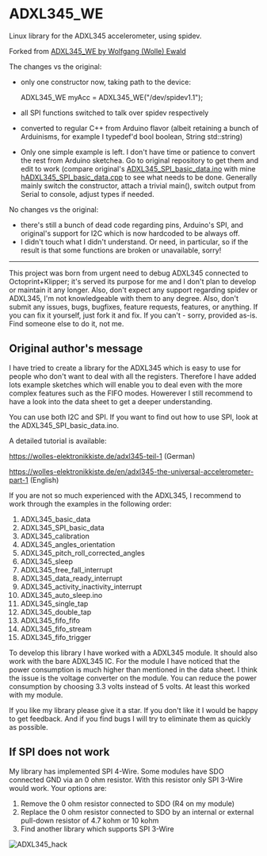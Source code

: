 # ADXL345_WE
Linux library for the ADXL345 accelerometer, using spidev. 

Forked from [ADXL345_WE by Wolfgang (Wolle) Ewald](https://github.com/wollewald/ADXL345_WE)

The changes vs the original:

- only one constructor now, taking path to the device:

    ADXL345_WE myAcc = ADXL345_WE("/dev/spidev1.1");

- all SPI functions switched to talk over spidev respectively
- converted to regular C++ from Arduino flavor (albeit retaining a bunch of Arduinisms, for example I typedef'd bool boolean, String std::string)
- Only one simple example is left. I don't have time or patience to convert the rest from Arduino sketchea. Go to original repository to get them and edit to work (compare original's [ADXL345_SPI_basic_data.ino](https://github.com/wollewald/ADXL345_WE/blob/main/examples/ADXL345_SPI_basic_data/ADXL345_SPI_basic_data.ino) with mine [hADXL345_SPI_basic_data.cpp](https://github.com/bwucke/ADXL345_WE/blob/main/examples/ADXL345_SPI_basic_data/ADXL345_SPI_basic_data.cpp) to see what needs to be done. Generally mainly switch the constructor, attach a trivial main(), switch output from Serial to console, adjust types if needed.

No changes vs the original:

- there's still a bunch of dead code regarding pins, Arduino's SPI, and original's support for I2C which is now hardcoded to be always off.
- I didn't touch what I didn't understand. Or need, in particular, so if the result is that some functions are broken or unavailable, sorry!

---

This project was born from urgent need to debug ADXL345 connected to Octoprint+Klipper; it's served its purpose for me and I don't plan to develop or maintain it any longer. Also, don't expect any support regarding spidev or ADXL345, I'm not knowledgeable with them to any degree. Also, don't submit any issues, bugs, bugfixes, feature requests, features, or anything. If you can fix it yourself, just fork it and fix. If you can't - sorry, provided as-is. Find someone else to do it, not me.

<h2> Original author's message </h2>

I have tried to create a library for the ADXL345 which is easy to use for people who don't want to deal with all the registers. Therefore I have added lots example sketches which will enable you to deal even with the more complex features such as the FIFO modes. Howerever I still recommend to have a look into the data sheet to get a deeper understanding. 

You can use both I2C and SPI. If you want to find out how to use SPI, look at the ADXL345_SPI_basic_data.ino. 

A detailed tutorial is available: 

https://wolles-elektronikkiste.de/adxl345-teil-1  (German)

https://wolles-elektronikkiste.de/en/adxl345-the-universal-accelerometer-part-1  (English) 

If you are not so much experienced with the ADXL345, I recommend to work through the examples in the following order:

1) ADXL345_basic_data
2) ADXL345_SPI_basic_data
3) ADXL345_calibration
4) ADXL345_angles_orientation
5) ADXL345_pitch_roll_corrected_angles
6) ADXL345_sleep
7) ADXL345_free_fall_interrupt
8) ADXL345_data_ready_interrupt
9) ADXL345_activity_inactivity_interrupt
10) ADXL345_auto_sleep.ino
11) ADXL345_single_tap
12) ADXL345_double_tap
13) ADXL345_fifo_fifo
14) ADXL345_fifo_stream
15) ADXL345_fifo_trigger

To develop this library I have worked with a ADXL345 module. It should also work with the bare ADXL345 IC. For the module I have noticed that the power consumption is much higher than mentioned in the data sheet. I think the issue is the voltage converter on the module. You can reduce the power consumption by choosing 3.3 volts instead of 5 volts. At least this worked with my module. 

If you like my library please give it a star. If you don't like it I would be happy to get feedback. And if you find bugs I will try to eliminate them as quickly as possible. 

<h2>If SPI does not work</h2>

My library has implemented SPI 4-Wire. Some modules have SDO connected GND via an 0 ohm resistor. With this resistor only SPI 3-Wire would work. Your options are:

1) Remove the 0 ohm resistor connected to SDO (R4 on my module)
2) Replace the 0 ohm resistor connected to SDO by an internal or external pull-down resistor of 4.7 kohm or 10 kohm
3) Find another library which supports SPI 3-Wire

![ADXL345_hack](https://github.com/wollewald/ADXL345_WE/assets/41305162/2fc39482-70f7-4de1-ac0b-2e27f28ac15e)

